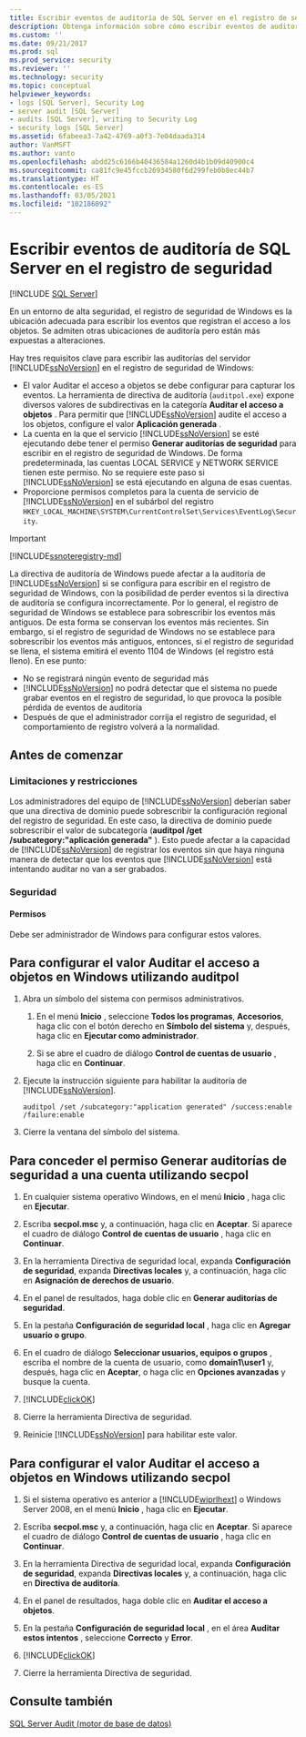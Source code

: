```yaml
---
title: Escribir eventos de auditoría de SQL Server en el registro de seguridad | Microsoft Docs
description: Obtenga información sobre cómo escribir eventos de auditoría de SQL Server en el registro de seguridad de Windows. Obtenga información sobre las limitaciones y restricciones de uso de ese registro.
ms.custom: ''
ms.date: 09/21/2017
ms.prod: sql
ms.prod_service: security
ms.reviewer: ''
ms.technology: security
ms.topic: conceptual
helpviewer_keywords:
- logs [SQL Server], Security Log
- server audit [SQL Server]
- audits [SQL Server], writing to Security Log
- security logs [SQL Server]
ms.assetid: 6fabeea3-7a42-4769-a0f3-7e04daada314
author: VanMSFT
ms.author: vanto
ms.openlocfilehash: abdd25c6166b40436584a1260d4b1b09d40900c4
ms.sourcegitcommit: ca81fc9e45fccb26934580f6d299feb0b8ec44b7
ms.translationtype: HT
ms.contentlocale: es-ES
ms.lasthandoff: 03/05/2021
ms.locfileid: "102186092"
---
```

# <a name="write-sql-server-audit-events-to-the-security-log"></a>Escribir eventos de auditoría de SQL Server en el registro de seguridad  
[!INCLUDE [SQL Server](../../../includes/applies-to-version/sqlserver.md)]

En un entorno de alta seguridad, el registro de seguridad de Windows es la ubicación adecuada para escribir los eventos que registran el acceso a los objetos. Se admiten otras ubicaciones de auditoría pero están más expuestas a alteraciones.  
  
 Hay tres requisitos clave para escribir las auditorías del servidor [!INCLUDE[ssNoVersion](../../../includes/ssnoversion-md.md)] en el registro de seguridad de Windows:  
  
-   El valor Auditar el acceso a objetos se debe configurar para capturar los eventos. La herramienta de directiva de auditoría (`auditpol.exe`) expone diversos valores de subdirectivas en la categoría **Auditar el acceso a objetos** . Para permitir que [!INCLUDE[ssNoVersion](../../../includes/ssnoversion-md.md)] audite el acceso a los objetos, configure el valor **Aplicación generada** .  
-   La cuenta en la que el servicio [!INCLUDE[ssNoVersion](../../../includes/ssnoversion-md.md)] se esté ejecutando debe tener el permiso **Generar auditorías de seguridad** para escribir en el registro de seguridad de Windows. De forma predeterminada, las cuentas LOCAL SERVICE y NETWORK SERVICE tienen este permiso. No se requiere este paso si [!INCLUDE[ssNoVersion](../../../includes/ssnoversion-md.md)] se está ejecutando en alguna de esas cuentas.  
-   Proporcione permisos completos para la cuenta de servicio de [!INCLUDE[ssNoVersion](../../../includes/ssnoversion-md.md)] en el subárbol del registro `HKEY_LOCAL_MACHINE\SYSTEM\CurrentControlSet\Services\EventLog\Security`.  

  > [!IMPORTANT]  
  > [!INCLUDE[ssnoteregistry-md](../../../includes/ssnoteregistry-md.md)]   
  
La directiva de auditoría de Windows puede afectar a la auditoría de [!INCLUDE[ssNoVersion](../../../includes/ssnoversion-md.md)] si se configura para escribir en el registro de seguridad de Windows, con la posibilidad de perder eventos si la directiva de auditoría se configura incorrectamente. Por lo general, el registro de seguridad de Windows se establece para sobrescribir los eventos más antiguos. De esta forma se conservan los eventos más recientes. Sin embargo, si el registro de seguridad de Windows no se establece para sobrescribir los eventos más antiguos, entonces, si el registro de seguridad se llena, el sistema emitirá el evento 1104 de Windows (el registro está lleno). En ese punto:  
-   No se registrará ningún evento de seguridad más  
-   [!INCLUDE[ssNoVersion](../../../includes/ssnoversion-md.md)] no podrá detectar que el sistema no puede grabar eventos en el registro de seguridad, lo que provoca la posible pérdida de eventos de auditoría  
-   Después de que el administrador corrija el registro de seguridad, el comportamiento de registro volverá a la normalidad.  
  
##  <a name="before-you-begin"></a><a name="BeforeYouBegin"></a> Antes de comenzar  
  
###  <a name="limitations-and-restrictions"></a><a name="Restrictions"></a> Limitaciones y restricciones  
 Los administradores del equipo de [!INCLUDE[ssNoVersion](../../../includes/ssnoversion-md.md)] deberían saber que una directiva de dominio puede sobrescribir la configuración regional del registro de seguridad. En este caso, la directiva de dominio puede sobrescribir el valor de subcategoría (**auditpol /get /subcategory:"aplicación generada"** ). Esto puede afectar a la capacidad de [!INCLUDE[ssNoVersion](../../../includes/ssnoversion-md.md)] de registrar los eventos sin que haya ninguna manera de detectar que los eventos que [!INCLUDE[ssNoVersion](../../../includes/ssnoversion-md.md)] está intentando auditar no van a ser grabados.  
  
###  <a name="security"></a><a name="Security"></a> Seguridad  
  
####  <a name="permissions"></a><a name="Permissions"></a> Permisos  
 Debe ser administrador de Windows para configurar estos valores.  
  
##  <a name="to-configure-the-audit-object-access-setting-in-windows-using-auditpol"></a><a name="auditpolAccess"></a> Para configurar el valor Auditar el acceso a objetos en Windows utilizando auditpol  
  
1.  Abra un símbolo del sistema con permisos administrativos.  
  
    1.  En el menú **Inicio** , seleccione **Todos los programas**, **Accesorios**, haga clic con el botón derecho en **Símbolo del sistema** y, después, haga clic en **Ejecutar como administrador**.  
  
    2.  Si se abre el cuadro de diálogo **Control de cuentas de usuario** , haga clic en **Continuar**.  
  
2.  Ejecute la instrucción siguiente para habilitar la auditoría de [!INCLUDE[ssNoVersion](../../../includes/ssnoversion-md.md)].  
  
    ```  
    auditpol /set /subcategory:"application generated" /success:enable /failure:enable  
    ```  
  
3.  Cierre la ventana del símbolo del sistema.  
  
##  <a name="to-grant-the-generate-security-audits-permission-to-an-account-using-secpol"></a><a name="secpolAccess"></a> Para conceder el permiso Generar auditorías de seguridad a una cuenta utilizando secpol  
  
1.  En cualquier sistema operativo Windows, en el menú **Inicio** , haga clic en **Ejecutar**.  
  
2.  Escriba **secpol.msc** y, a continuación, haga clic en **Aceptar**. Si aparece el cuadro de diálogo **Control de cuentas de usuario** , haga clic en **Continuar**.  
  
3.  En la herramienta Directiva de seguridad local, expanda **Configuración de seguridad**, expanda **Directivas locales** y, a continuación, haga clic en **Asignación de derechos de usuario**.  
  
4.  En el panel de resultados, haga doble clic en **Generar auditorías de seguridad**.  
  
5.  En la pestaña **Configuración de seguridad local** , haga clic en **Agregar usuario o grupo**.  
  
6.  En el cuadro de diálogo **Seleccionar usuarios, equipos o grupos** , escriba el nombre de la cuenta de usuario, como **domain1\user1** y, después, haga clic en **Aceptar**, o haga clic en **Opciones avanzadas** y busque la cuenta.  
  
7.  [!INCLUDE[clickOK](../../../includes/clickok-md.md)]  
  
8.  Cierre la herramienta Directiva de seguridad.  
  
9. Reinicie [!INCLUDE[ssNoVersion](../../../includes/ssnoversion-md.md)] para habilitar este valor.  
  
##  <a name="to-configure-the-audit-object-access-setting-in-windows-using-secpol"></a><a name="secpolPermission"></a> Para configurar el valor Auditar el acceso a objetos en Windows utilizando secpol  
  
1.  Si el sistema operativo es anterior a [!INCLUDE[wiprlhext](../../../includes/wiprlhext-md.md)] o Windows Server 2008, en el menú **Inicio** , haga clic en **Ejecutar**.  
  
2.  Escriba **secpol.msc** y, a continuación, haga clic en **Aceptar**. Si aparece el cuadro de diálogo **Control de cuentas de usuario** , haga clic en **Continuar**.  
  
3.  En la herramienta Directiva de seguridad local, expanda **Configuración de seguridad**, expanda **Directivas locales** y, a continuación, haga clic en **Directiva de auditoría**.  
  
4.  En el panel de resultados, haga doble clic en **Auditar el acceso a objetos**.  
  
5.  En la pestaña **Configuración de seguridad local** , en el área **Auditar estos intentos** , seleccione **Correcto** y **Error**.  
  
6.  [!INCLUDE[clickOK](../../../includes/clickok-md.md)]  
  
7.  Cierre la herramienta Directiva de seguridad.  
  
## <a name="see-also"></a>Consulte también  
 [SQL Server Audit &#40;motor de base de datos&#41;](../../../relational-databases/security/auditing/sql-server-audit-database-engine.md)  
  
  
